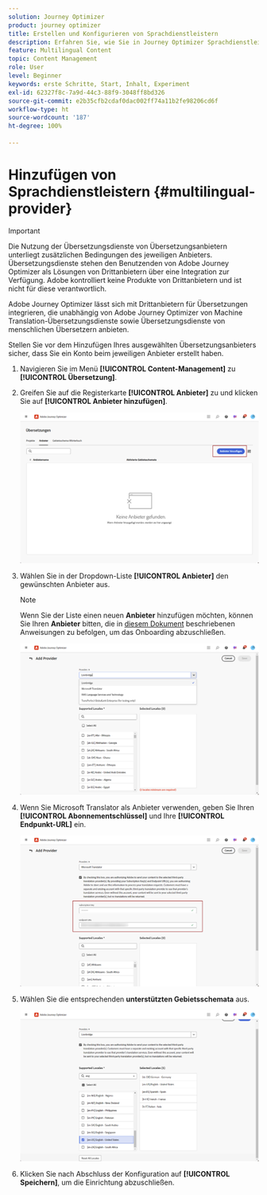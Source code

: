 ```yaml
---
solution: Journey Optimizer
product: journey optimizer
title: Erstellen und Konfigurieren von Sprachdienstleistern
description: Erfahren Sie, wie Sie in Journey Optimizer Sprachdienstleister erstellen und konfigurieren
feature: Multilingual Content
topic: Content Management
role: User
level: Beginner
keywords: erste Schritte, Start, Inhalt, Experiment
exl-id: 62327f8c-7a9d-44c3-88f9-3048ff8bd326
source-git-commit: e2b35cfb2cdaf0dac002ff74a11b2fe98206cd6f
workflow-type: ht
source-wordcount: '187'
ht-degree: 100%

---
```


# Hinzufügen von Sprachdienstleistern {#multilingual-provider}

>[!IMPORTANT]
>
> Die Nutzung der Übersetzungsdienste von Übersetzungsanbietern unterliegt zusätzlichen Bedingungen des jeweiligen Anbieters. Übersetzungsdienste stehen den Benutzenden von Adobe Journey Optimizer als Lösungen von Drittanbietern über eine Integration zur Verfügung. Adobe kontrolliert keine Produkte von Drittanbietern und ist nicht für diese verantwortlich.

Adobe Journey Optimizer lässt sich mit Drittanbietern für Übersetzungen integrieren, die unabhängig von Adobe Journey Optimizer von Machine Translation-Übersetzungsdienste sowie Übersetzungsdienste von menschlichen Übersetzern anbieten.

Stellen Sie vor dem Hinzufügen Ihres ausgewählten Übersetzungsanbieters sicher, dass Sie ein Konto beim jeweiligen Anbieter erstellt haben.

1. Navigieren Sie im Menü **[!UICONTROL Content-Management]** zu **[!UICONTROL Übersetzung]**.

1. Greifen Sie auf die Registerkarte **[!UICONTROL Anbieter]** zu und klicken Sie auf **[!UICONTROL Anbieter hinzufügen]**.

   ![](assets/provider_1.png)

1. Wählen Sie in der Dropdown-Liste **[!UICONTROL Anbieter]** den gewünschten Anbieter aus.

   >[!NOTE]
   >
   >Wenn Sie der Liste einen neuen **Anbieter** hinzufügen möchten, können Sie Ihren **Anbieter** bitten, die in [diesem Dokument](https://developer.adobe.com/gcs/partner/) beschriebenen Anweisungen zu befolgen, um das Onboarding abzuschließen.

   ![](assets/provider_2.png)

1. Wenn Sie Microsoft Translator als Anbieter verwenden, geben Sie Ihren **[!UICONTROL Abonnementschlüssel]** und Ihre **[!UICONTROL Endpunkt-URL]** ein.

   ![](assets/provider_3.png)

1. Wählen Sie die entsprechenden **unterstützten Gebietsschemata** aus.

   ![](assets/provider_4.png)

1. Klicken Sie nach Abschluss der Konfiguration auf **[!UICONTROL Speichern]**, um die Einrichtung abzuschließen.
